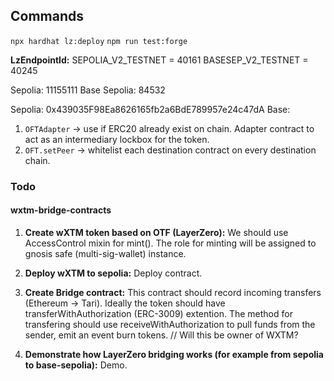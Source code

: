 ## Commands

`npx hardhat lz:deploy`
`npm run test:forge`

**LzEndpointId:**
SEPOLIA_V2_TESTNET = 40161
BASESEP_V2_TESTNET = 40245

Sepolia: 11155111
Base Sepolia: 84532

Sepolia: 0x439035F98Ea8626165fb2a6BdE789957e24c47dA
Base:

1. `OFTAdapter` -> use if ERC20 already exist on chain. Adapter contract to act as an intermediary lockbox for the token.
2. `OFT.setPeer` -> whitelist each destination contract on every destination chain.

### Todo

#### **wxtm-bridge-contracts**

1. **Create wXTM token based on OTF (LayerZero):**
   We should use AccessControl mixin for mint(). The role for minting will be assigned to gnosis safe (multi-sig-wallet) instance.

2. **Deploy wXTM to sepolia:**
   Deploy contract.

3. **Create Bridge contract:**
   This contract should record incoming transfers (Ethereum -> Tari).
   Ideally the token should have transferWithAuthorization (ERC-3009) extention.
   The method for transfering should use receiveWithAuthorization to pull funds from the sender, emit an event burn tokens.
   // Will this be owner of WXTM?

4. **Demonstrate how LayerZero bridging works (for example from sepolia to base-sepolia):**
   Demo.
